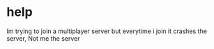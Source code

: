 # help
Im trying to join a multiplayer server but everytime i join it crashes the server, Not me the server

